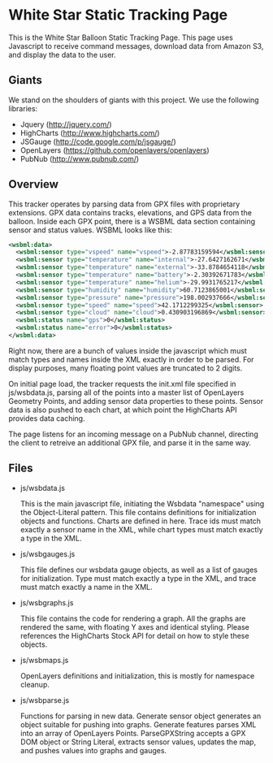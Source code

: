 White Star Static Tracking Page
===============================

This is the White Star Balloon Static Tracking Page.  This page uses Javascript to receive command messages, download data from Amazon S3, and display the data to the user.

Giants
------

We stand on the shoulders of giants with this project.  We use the following libraries:

*   Jquery (http://jquery.com/)
*   HighCharts (http://www.highcharts.com/)
*   JSGauge (http://code.google.com/p/jsgauge/)
*   OpenLayers (https://github.com/openlayers/openlayers)
*   PubNub (http://www.pubnub.com/)

Overview
--------

This tracker operates by parsing data from GPX files with proprietary extensions.  GPX data contains tracks, elevations, and GPS data from the balloon.  Inside each GPX point, there is a WSBML data section containing sensor and status values.  WSBML looks like this: 

```xml
<wsbml:data>
  <wsbml:sensor type="vspeed" name="vspeed">-2.87783159594</wsbml:sensor>
  <wsbml:sensor type="temperature" name="internal">-27.6427162671</wsbml:sensor>
  <wsbml:sensor type="temperature" name="external">-33.8784654118</wsbml:sensor>
  <wsbml:sensor type="temperature" name="battery">-2.30392671783</wsbml:sensor>
  <wsbml:sensor type="temperature" name="helium">-29.9931765217</wsbml:sensor>
  <wsbml:sensor type="humidity" name="humidity">60.7123865001</wsbml:sensor>
  <wsbml:sensor type="pressure" name="pressure">198.002937666</wsbml:sensor>
  <wsbml:sensor type="speed" name="speed">42.1712299325</wsbml:sensor>
  <wsbml:sensor type="cloud" name="cloud">0.430903196869</wsbml:sensor>
  <wsbml:status name="gps">0</wsbml:status>
  <wsbml:status name="error">0</wsbml:status>
</wsbml:data>
```

Right now, there are a bunch of values inside the javascript which must match types and names inside the XML exactly in order to be parsed.  For display purposes, many floating point values are truncated to 2 digits.

On initial page load, the tracker requests the init.xml file specified in js/wsbdata.js, parsing all of the points into a master list of OpenLayers Geometry Points, and adding sensor data properties to these points.  Sensor data is also pushed to each chart, at which point the HighCharts API provides data caching.

The page listens for an incoming message on a PubNub channel, directing the client to retreive an additional GPX file, and parse it in the same way.

Files
-----

*   js/wsbdata.js

    This is the main javascript file, initiating the Wsbdata "namespace" using the Object-Literal pattern.
    This file contains definitions for initialization objects and functions.
    Charts are defined in here.  Trace ids must match exactly a sensor name in the XML, while chart types must match exactly a type in the XML.
    
*   js/wsbgauges.js

    This file defines our wsbdata gauge objects, as well as a list of gauges for initialization.  Type must match exactly a type in the XML, and trace must match exactly a name in the XML.
    
*   js/wsbgraphs.js

    This file contains the code for rendering a graph.  All the graphs are rendered the same, with floating Y axes and identical styling.  Please references the HighCharts Stock API for detail on how to style these objects.
    
*   js/wsbmaps.js

    OpenLayers definitions and initialization, this is mostly for namespace cleanup.

*   js/wsbparse.js

    Functions for parsing in new data.  Generate sensor object generates an object suitable for pushing into graphs.  Generate features parses XML into an array of OpenLayers Points.  ParseGPXString accepts a GPX DOM object or String Literal, extracts sensor values, updates the map, and pushes values into graphs and gauges.
    
    